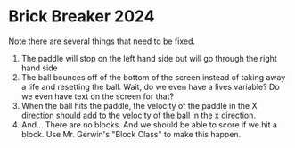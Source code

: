 # Brick Breaker 2024

Note there are several things that need to be fixed.

1. The paddle will stop on the left hand side but will go through the right hand side
2. The ball bounces off of the bottom of the screen instead of taking away a life and resetting the ball.  Wait, do we even have a lives variable?  Do we even have text on the screen for that?
3. When the ball hits the paddle, the velocity of the paddle in the X direction should add to the velocity of the ball in the x direction.
4. And...  There are no blocks.  And we should be able to score if we hit a block.  Use Mr. Gerwin's "Block Class" to make this happen.
